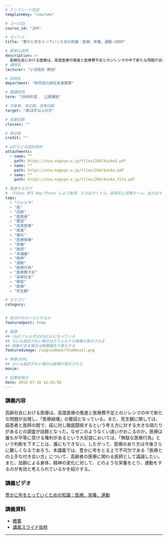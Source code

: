 ```yaml
---
# テンプレート指定
templateKey: "courses"

# コースID
course_id: "204"

# タイトル
title: "豊かに年をとっていくための知識：医療、栄養、運動-2009"

# 簡単な説明
description: >-
  高齢社会における医療は、高度医療の推進と医療費不足とのジレンマの中で新たな問題が出現し、「医療崩壊」の要因となっている。また、死生観に関しては、癌患者と医師の間で、癌に対し徹底闘病するという考え方に対する大きな隔たりがあるとの調査が話題となった。なぜこのようなくい違いがおこるのか。医療は誰もが平等に受ける権利があるという大前提においては、「無駄な医療行為」という判断を下すことは、誰にもできない。し ....
# 講師名
lecturer: "小池晃彦 教授"

# 部局名
department: "研究協力部社会連携課"

# 開講時限
term: "2009年度	公開講座"

# 対象者、単位数、授業回数
target: "満18才以上の方"

# 授業回数
classes: ""

# 単位数
credit: ""

# pdfなどの追加資料
attachments:
  - name: "" 
    path: https://ocw.nagoya-u.jp/files/204/koike1.pdf
  - name: "" 
    path: https://ocw.nagoya-u.jp/files/204/koike.pdf
  - name: "" 
    path: https://ocw.nagoya-u.jp/files/204/koike_file.pdf

# 関連するタグ
# （Yahoo API Key-Phase により取得。入力はタイトル、部局名と授業ホーム、出力はキーフレーズ（tags））
tags:
  - "ジレンマ"
  - "癌"
  - "加齢"
  - "癌患者"
  - "要因"
  - "高度医療"
  - "推進"
  - "権利"
  - "医療崩壊"
  - "栄養"
  - "医師"
  - "本講義"
  - "精神"
  - "運動"
  - "医療行為"
  - "医療費不足"
  - "高齢社会"
  - "徹底"
  - "医療"
  - "死生観"

# カテゴリ
category:


# 色付けのロールにするか
featuredpost: true

# 画像
## rootフォルダはstaticになっている
## なにも指定がない場合はデフォルトの画像が表示される
## 映像がある場合は映像優先で表示する
featuredimage: /img/common/thumbnail.png

# 映像のURL
## なにも指定がない場合は画像が表示される
movie: 

# 記事投稿日
date: 2015-07-10 14:25:50
---
```


### 講義内容

高齢社会における医療は、高度医療の推進と医療費不足とのジレンマの中で新たな問題が出現し、「医療崩壊」の要因となっている。また、死生観に関しては、癌患者と医師の間で、癌に対し徹底闘病するという考え方に対する大きな隔たりがあるとの調査が話題となった。なぜこのようなくい違いがおこるのか。医療は誰もが平等に受ける権利があるという大前提においては、「無駄な医療行為」という判断を下すことは、誰にもできない。したがって、医療のあり方は今後さらに難しくなるであろう。本講義では、豊かに年をとる上で不可欠である「医療との上手な付き合い方」について、高齢者の医療に関わる医師として議論したい。また、加齢による身体、精神の変化に対して、どのような栄養をとり、運動をするのが有効と考えられているかを紹介する。














### 講義ビデオ

<a href="https://nuvideo.media.nagoya-u.ac.jp/embed/8f1c81f109302668e59ce18508829355f509fffc" target="blank">豊かに年をとっていくための知識：医療、栄養、運動</a>

### 講義資料

* [概要](https://ocw.nagoya-u.jp/files/204/koike1.pdf) 
* [講義スライド抜粋](https://ocw.nagoya-u.jp/files/204/koike_file.pdf) 









-----